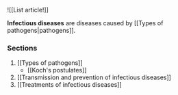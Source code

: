 ![[List article!]]

**Infectious diseases** are diseases caused by [[Types of pathogens|pathogens]].

### Sections
1. [[Types of pathogens]]
	- [[Koch's postulates]]
2. [[Transmission and prevention of infectious diseases]]
3. [[Treatments of infectious diseases]]
